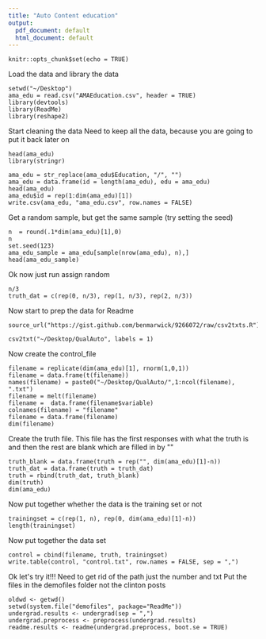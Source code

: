 ```yaml
---
title: "Auto Content education"
output:
  pdf_document: default
  html_document: default
---
```


```{r setup, include=FALSE}
knitr::opts_chunk$set(echo = TRUE)
```
Load the data and library the data
```{r}
setwd("~/Desktop")
ama_edu = read.csv("AMAEducation.csv", header = TRUE)
library(devtools)
library(ReadMe)
library(reshape2)
```
Start cleaning the data
Need to keep all the data, because you are going to put it back later on
```{r}
head(ama_edu)
library(stringr)

ama_edu = str_replace(ama_edu$Education, "/", "")
ama_edu = data.frame(id = length(ama_edu), edu = ama_edu)
head(ama_edu)
ama_edu$id = rep(1:dim(ama_edu)[1])
write.csv(ama_edu, "ama_edu.csv", row.names = FALSE)
```
Get a random sample, but get the same sample (try setting the seed)
```{r}
n  = round(.1*dim(ama_edu)[1],0)
n
set.seed(123)
ama_edu_sample = ama_edu[sample(nrow(ama_edu), n),]
head(ama_edu_sample)

```
Ok now just run assign random
```{r}
n/3
truth_dat = c(rep(0, n/3), rep(1, n/3), rep(2, n/3))
```
Now start to prep the data for Readme
```{r}
source_url("https://gist.github.com/benmarwick/9266072/raw/csv2txts.R")

csv2txt("~/Desktop/QualAuto", labels = 1)
```
Now create the control_file
```{r}
filename = replicate(dim(ama_edu)[1], rnorm(1,0,1))
filename = data.frame(t(filename))
names(filename) = paste0("~/Desktop/QualAuto/",1:ncol(filename), ".txt")
filename = melt(filename)
filename =  data.frame(filename$variable)
colnames(filename) = "filename"
filename = data.frame(filename)
dim(filename)
```
Create the truth file.  This file has the first responses with what the truth is and then the rest are blank which are filled in by ""
```{r}
truth_blank = data.frame(truth = rep("", dim(ama_edu)[1]-n))
truth_dat = data.frame(truth = truth_dat)
truth = rbind(truth_dat, truth_blank)
dim(truth)
dim(ama_edu)
```
Now put together whether the data is the training set or not
```{r}
trainingset = c(rep(1, n), rep(0, dim(ama_edu)[1]-n))
length(trainingset)
```
Now put together the data set
```{r}
control = cbind(filename, truth, trainingset)
write.table(control, "control.txt", row.names = FALSE, sep = ",")
```
Ok let's try it!!!
Need to get rid of the path just the number and txt
Put the files in the demofiles folder not the clinton posts
```{r}
oldwd <- getwd()
setwd(system.file("demofiles", package="ReadMe"))
undergrad.results <- undergrad(sep = ",")
undergrad.preprocess <- preprocess(undergrad.results)
readme.results <- readme(undergrad.preprocess, boot.se = TRUE)
```
